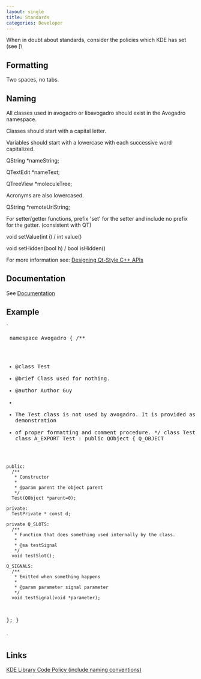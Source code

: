 ```yaml
---
layout: single
title: Standards
categories: Developer
---
```




When in doubt about standards, consider the policies which KDE has set (see [\

Formatting
----------

Two spaces, no tabs.

Naming
------

All classes used in avogadro or libavogadro should exist in the Avogadro namespace.

Classes should start with a capital letter.

Variables should start with a lowercase with each successive word capitalized.

  
QString \*nameString;

QTextEdit \*nameText;

QTreeView \*moleculeTree;

Acronyms are also lowercased.

  
QString \*remoteUrlString;

For setter/getter functions, prefix 'set' for the setter and include no prefix for the getter. (consistent with QT)

  
void setValue(int i) / int value()

void setHidden(bool h) / bool isHidden()

For more information see: [Designing Qt-Style C++ APIs](http://doc.qt.nokia.com/qq/qq13-apis.html)

Documentation
-------------

See [Documentation](Documentation "wikilink")

Example
-------

`<pre>
namespace Avogadro {
  /**
   * @class Test
   * @brief Class used for nothing.
   * @author Author Guy
   *
   * The Test class is not used by avogadro.  It is provided as a demonstration
   * of proper formatting and comment procedure.
   */
  class TestPrivate
  class A_EXPORT Test : public QObject
  {
    Q_OBJECT

    public:
      /**
       * Constructor
       *
       * @param parent the object parent
       */
      Test(QObject *parent=0);

    private:
      TestPrivate * const d;

    private Q_SLOTS:
      /**
       * Function that does something used internally by the class.
       * 
       * @sa testSignal
       */
      void testSlot();

    Q_SIGNALS:
      /**
       * Emitted when something happens
       *
       * @param parameter signal parameter
       */
      void testSignal(void *parameter);
  };
}
</pre>`

Links
-----

[KDE Library Code Policy (include naming conventions)](http://techbase.kde.org/Policies/Library_Code_Policy)



